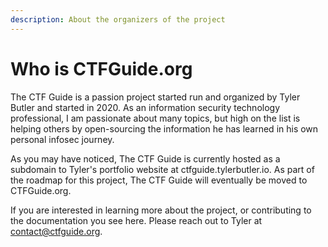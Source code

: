 ```yaml
---
description: About the organizers of the project
---
```


# Who is CTFGuide.org

The CTF Guide is a passion project started run and organized by Tyler Butler and started in 2020. As an information security technology professional, I am passionate about many topics, but high on the list is helping others by open-sourcing the information he has learned in his own personal infosec journey. 

As you may have noticed, The CTF Guide is currently hosted as a subdomain to Tyler's portfolio website at ctfguide.tylerbutler.io. As part of the roadmap for this project, The CTF Guide will eventually be moved to CTFGuide.org. 

If you are interested in learning more about the project, or contributing to the documentation you see here. Please reach out to Tyler at contact@ctfguide.org. 



